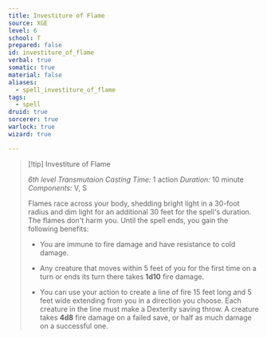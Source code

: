 ```yaml
---
title: Investiture of Flame
source: XGE
level: 6
school: T
prepared: false
id: investiture_of_flame
verbal: true
somatic: true
material: false
aliases:
  - spell_investiture_of_flame
tags:
  - spell
druid: true
sorcerer: true
warlock: true
wizard: true

---
```

>[!tip] Investiture of Flame
>
> *6th level Transmutaion*
> *Casting Time:* 1 action
> *Duration:* 10 minute
> *Components:* V, S
>
>Flames race across your body, shedding bright light in a 30-foot radius and dim light for an additional 30 feet for the spell's duration. The flames don't harm you. Until the spell ends, you gain the following benefits:
>
>-  You are immune to fire damage and have resistance to cold damage.
>
>-  Any creature that moves within 5 feet of you for the first time on a turn or ends its turn there takes **1d10** fire damage.
>
>-  You can use your action to create a line of fire 15 feet long and 5 feet wide extending from you in a direction you choose. Each creature in the line must make a Dexterity saving throw. A creature takes **4d8** fire damage on a failed save, or half as much damage on a successful one.
>

